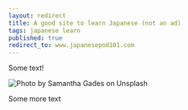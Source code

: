 ```yaml
---
layout: redirect
title: A good site to learn Japanese (not an ad)
tags: japanese learn
published: true
redirect_to: www.japanesepod101.com
---
```


Some text!

<!--more-->

![Photo by Samantha Gades on Unsplash]({{site.baseurl}}/assets/content{{page.path}}/samantha-gades-BlIhVfXbi9s-unsplash.jpg)

Some more text
